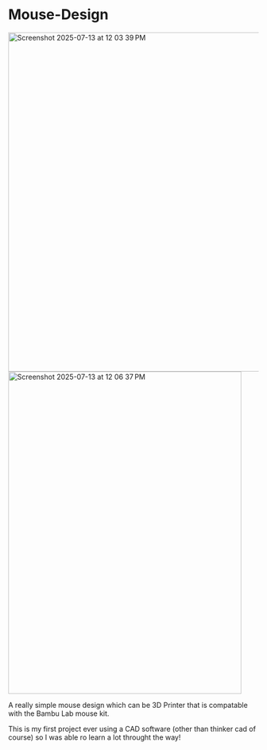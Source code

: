 # Mouse-Design
<img width="1165" height="683" alt="Screenshot 2025-07-13 at 12 03 39 PM" src="https://github.com/user-attachments/assets/75db002d-efed-4454-8cb6-ac7d83e9a837" />


<img width="469" height="649" alt="Screenshot 2025-07-13 at 12 06 37 PM" src="https://github.com/user-attachments/assets/cb4435c4-b119-4576-aca4-7118230e966a" />


A really simple mouse design which can be 3D Printer that is compatable with the Bambu Lab mouse kit.

This is my first project ever using a CAD software (other than thinker cad of course) so I was able ro learn a lot throught the way!
